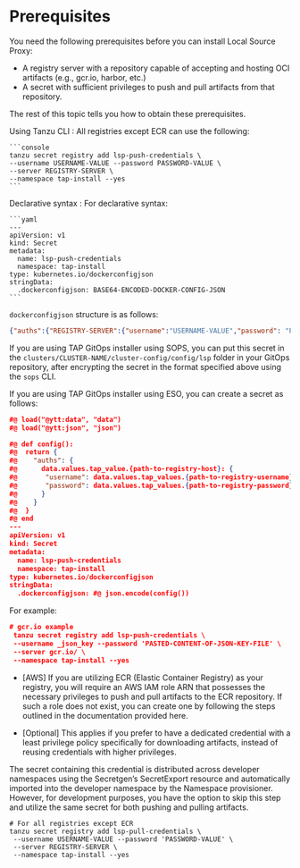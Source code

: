 # Prerequisites

You need the following prerequisites before you can install Local Source Proxy:

- A registry server with a repository capable of accepting and hosting OCI artifacts (e.g., gcr.io,
  harbor, etc.)
- A secret with sufficient privileges to push and pull artifacts from that repository.

The rest of this topic tells you how to obtain these prerequisites.

Using Tanzu CLI
: All registries except ECR can use the following:

    ```console
    tanzu secret registry add lsp-push-credentials \
    --username USERNAME-VALUE --password PASSWORD-VALUE \
    --server REGISTRY-SERVER \
    --namespace tap-install --yes
    ```

Declarative syntax
: For declarative syntax:

    ```yaml
    ---
    apiVersion: v1
    kind: Secret
    metadata:
      name: lsp-push-credentials
      namespace: tap-install
    type: kubernetes.io/dockerconfigjson
    stringData:
      .dockerconfigjson: BASE64-ENCODED-DOCKER-CONFIG-JSON
    ```

`dockerconfigjson` structure is as follows:

```json
{"auths":{"REGISTRY-SERVER":{"username":"USERNAME-VALUE","password": "PASSWORD-VALUE"}}}
```

If you are using TAP GitOps installer using SOPS, you can put this secret in the
`clusters/CLUSTER-NAME/cluster-config/config/lsp` folder in your GitOps repository, after encrypting
the secret in the format specified above using the `sops` CLI.

If you are using TAP GitOps installer using ESO, you can create a secret as follows:

```json
#@ load("@ytt:data", "data")
#@ load("@ytt:json", "json")

#@ def config():
#@  return {
#@    "auths": {
#@      data.values.tap_value.{path-to-registry-host}: {
#@       "username": data.values.tap_values.{path-to-registry-username},
#@       "password": data.values.tap_values.{path-to-registry-password}
#@      }
#@    }
#@  }
#@ end
---
apiVersion: v1
kind: Secret
metadata:
  name: lsp-push-credentials
  namespace: tap-install
type: kubernetes.io/dockerconfigjson
stringData:
  .dockerconfigjson: #@ json.encode(config())
```

For example:

```json
# gcr.io example
 tanzu secret registry add lsp-push-credentials \
 --username _json_key --password 'PASTED-CONTENT-OF-JSON-KEY-FILE' \
 --server gcr.io/ \
 --namespace tap-install --yes
```

- [AWS] If you are utilizing ECR (Elastic Container Registry) as your registry, you will require an
  AWS IAM role ARN that possesses the necessary privileges to push and pull artifacts to the ECR
  repository. If such a role does not exist, you can create one by following the steps outlined in
  the documentation provided here.

- [Optional] This applies if you prefer to have a dedicated credential with a least privilege policy
  specifically for downloading artifacts, instead of reusing credentials with higher privileges.

The secret containing this credential is distributed across developer namespaces using the
Secretgen’s SecretExport resource and automatically imported into the developer namespace by the
Namespace provisioner. However, for development purposes, you have the option to skip this step and
utilize the same secret for both pushing and pulling artifacts.

```console
# For all registries except ECR
tanzu secret registry add lsp-pull-credentials \
 --username USERNAME-VALUE --password 'PASSWORD-VALUE' \
 --server REGISTRY-SERVER \
 --namespace tap-install --yes
```